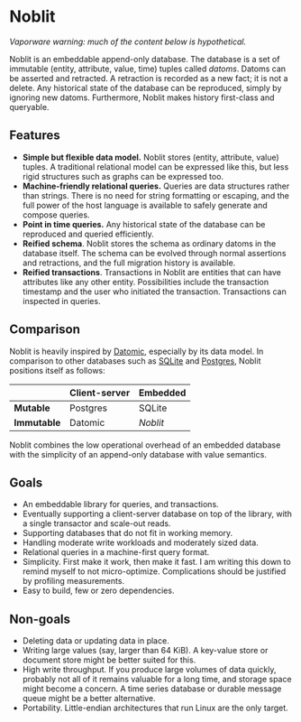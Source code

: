 # Noblit

*Vaporware warning: much of the content below is hypothetical.*

Noblit is an embeddable append-only database. The database is a set of immutable
(entity, attribute, value, time) tuples called *datoms*. Datoms can be asserted
and retracted. A retraction is recorded as a new fact; it is not a delete. Any
historical state of the database can be reproduced, simply by ignoring new
datoms. Furthermore, Noblit makes history first-class and queryable.

## Features

 * **Simple but flexible data model.**
   Noblit stores (entity, attribute, value) tuples. A traditional relational
   model can be expressed like this, but less rigid structures such as graphs
   can be expressed too.
 * **Machine-friendly relational queries.** Queries are data structures rather
   than strings. There is no need for string formatting or escaping, and the
   full power of the host language is available to safely generate and compose
   queries.
 * **Point in time queries.**
   Any historical state of the database can be reproduced and queried
   efficiently.
 * **Reified schema**.
   Noblit stores the schema as ordinary datoms in the database itself.
   The schema can be evolved through normal assertions and retractions,
   and the full migration history is available.
 * **Reified transactions**.
   Transactions in Noblit are entities that can have attributes like any other
   entity. Possibilities include the transaction timestamp and the user who
   initiated the transaction. Transactions can inspected in queries.

## Comparison

Noblit is heavily inspired by [Datomic][datomic], especially by its data model.
In comparison to other databases such as [SQLite][sqlite] and
[Postgres][postgres], Noblit positions itself as follows:

|               | Client-server | Embedded |
|---------------|---------------|----------|
| **Mutable**   | Postgres      | SQLite   |
| **Immutable** | Datomic       | *Noblit* |

Noblit combines the low operational overhead of an embedded database with the
simplicity of an append-only database with value semantics.

[datomic]:  https://www.datomic.com/
[sqlite]:   https://sqlite.org/index.html
[postgres]: https://www.postgresql.org/about/

## Goals

 * An embeddable library for queries, and transactions.
 * Eventually supporting a client-server database on top of the library, with a
   single transactor and scale-out reads.
 * Supporting databases that do not fit in working memory.
 * Handling moderate write workloads and moderately sized data.
 * Relational queries in a machine-first query format.
 * Simplicity. First make it work, then make it fast. I am writing this down to
   remind myself to not micro-optimize. Complications should be justified by
   profiling measurements.
 * Easy to build, few or zero dependencies.

## Non-goals

 * Deleting data or updating data in place.
 * Writing large values (say, larger than 64 KiB). A key-value store or document
   store might be better suited for this.
 * High write throughput. If you produce large volumes of data quickly, probably
   not all of it remains valuable for a long time, and storage space might
   become a concern. A time series database or durable message queue might be
   a better alternative.
 * Portability. Little-endian architectures that run Linux are the only target.
